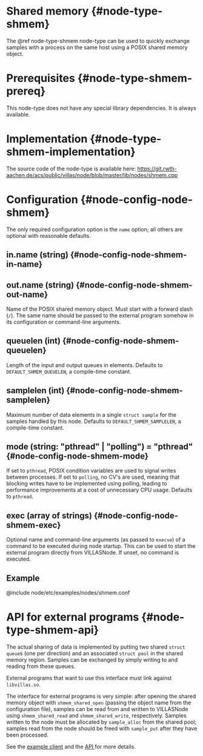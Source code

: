 # Shared memory {#node-type-shmem}

The @ref node-type-shmem node-type can be used to quickly exchange samples with a process on the same host using a POSIX shared memory object.

# Prerequisites {#node-type-shmem-prereq}

This node-type does not have any special library dependencies. It is always available.

# Implementation {#node-type-shmem-implementation}

The source code of the node-type is available here:
https://git.rwth-aachen.de/acs/public/villas/node/blob/master/lib/nodes/shmem.cpp


# Configuration {#node-config-node-shmem}

The only required configuration option is the `name` option; all others are optional with reasonable defaults.

## in.name (string) {#node-config-node-shmem-in-name}

## out.name (string) {#node-config-node-shmem-out-name}

Name of the POSIX shared memory object. Must start with a forward slash (`/`).
The same name should be passed to the external program somehow in its
configuration or command-line arguments.

## queuelen (int) {#node-config-node-shmem-queuelen}

Length of the input and output queues in elements. Defaults to `DEFAULT_SHMEM_QUEUELEN`,
a compile-time constant.

## samplelen (int) {#node-config-node-shmem-samplelen}

Maximum number of data elements in a single `struct sample` for the samples handled
by this node. Defaults to `DEFAULT_SHMEM_SAMPLELEN`, a compile-time constant.

## mode (string: "pthread" | "polling") = "pthread" {#node-config-node-shmem-mode}

If set to `pthread`, POSIX condition variables are used to signal writes between processes.
If set to `polling`, no CV's are used, meaning that blocking writes have to be
implemented using polling, leading to performance improvements at a cost of
unnecessary CPU usage. Defaults to `pthread`.

## exec (array of strings) {#node-config-node-shmem-exec}

Optional name and command-line arguments (as passed to `execve`) of a command
to be executed during node startup. This can be used to start the external
program directly from VILLASNode. If unset, no command is executed.

## Example

@include node/etc/examples/nodes/shmem.conf

# API for external programs {#node-type-shmem-api}

The actual sharing of data is implemented by putting two shared `struct queue`s
(one per direction) and an associated `struct pool` in the shared memory region.
Samples can be exchanged by simply writing to and reading from these queues.

External programs that want to use this interface must link against
`libvillas.so`.

The interface for external programs is very simple: after opening the shared
memory object with `shmem_shared_open` (passing the object name from the
configuration file), samples can be read from and written to VILLASNode using
`shmem_shared_read` and `shmem_shared_write`, respectively. Samples written to
the node must be allocated by `sample_alloc` from the shared pool; samples read
from the node should be freed with `sample_put` after they have been processed.

See the [example client](https://git.rwth-aachen.de/acs/public/villas/node/blob/master/clients/shmem/villas-shmem.cpp) and the [API
](https://git.rwth-aachen.de/acs/public/villas/node/blob/master/include/villas/shmem.h) for more details.
